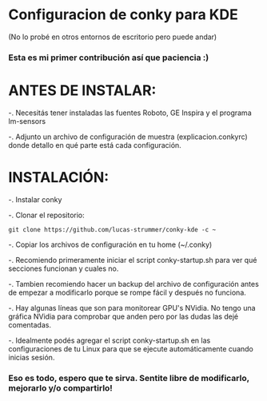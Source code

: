 # Configuracion de conky para KDE 
(No lo probé en otros entornos de escritorio pero puede andar)
### Esta es mi primer contribución así que paciencia :)

# ANTES DE INSTALAR:

-. Necesitás tener instaladas las fuentes Roboto, GE Inspira y el programa lm-sensors

-. Adjunto un archivo de configuración de muestra (explicacion.conkyrc) donde detallo en qué parte está cada configuración.

# INSTALACIÓN:

 -. Instalar conky
 
 -. Clonar el repositorio: 


``` git clone https://github.com/lucas-strummer/conky-kde -c ~ ```
 
 -. Copiar los archivos de configuración en tu home (~/.conky)
 
 -. Recomiendo primeramente iniciar el script conky-startup.sh para ver qué secciones funcionan y cuales no.
 
 -. Tambien recomiendo hacer un backup del archivo de configuración antes de empezar a modificarlo porque se rompe fácil y después no funciona.

-. Hay algunas líneas que son para monitorear GPU's NVidia. No tengo una gráfica NVidia para comprobar que anden pero por las dudas las dejé comentadas.

-. Idealmente podés agregar el script conky-startup.sh en las configuraciones de tu Linux para que se ejecute automáticamente cuando inicias sesión.

### Eso es todo, espero que te sirva. Sentite libre de modificarlo, mejorarlo y/o compartirlo! ###
